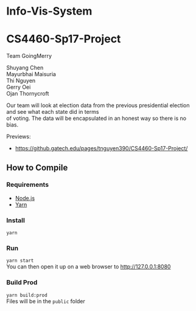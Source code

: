 # Info-Vis-System
# CS4460-Sp17-Project
Team GoingMerry

Shuyang Chen  
Mayurbhai Maisuria  
Thi Nguyen  
Gerry Oei  
Ojan Thornycroft  


Our team will look at election data from the previous presidential election and see what each state did in terms  
of voting.  The data will be encapsulated in an honest way so there is no bias.

Previews:
- https://github.gatech.edu/pages/tnguyen390/CS4460-Sp17-Project/

## How to Compile

### Requirements
- [Node.js](https://nodejs.org)
- [Yarn](https://yarnpkg.com)

### Install
`yarn`

### Run
`yarn start`  
You can then open it up on a web browser to http://127.0.0.1:8080

### Build Prod
`yarn build:prod`  
Files will be in the `public` folder
